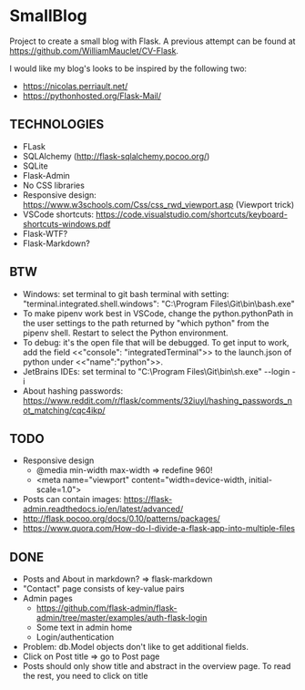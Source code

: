 # SmallBlog
Project to create a small blog with Flask. A previous attempt can be found at https://github.com/WilliamMauclet/CV-Flask.

I would like my blog's looks to be inspired by the following two: 
* https://nicolas.perriault.net/
* https://pythonhosted.org/Flask-Mail/

## TECHNOLOGIES
* FLask
* SQLAlchemy (http://flask-sqlalchemy.pocoo.org/)
* SQLite
* Flask-Admin
* No CSS libraries 
* Responsive design: https://www.w3schools.com/Css/css_rwd_viewport.asp (Viewport trick)
* VSCode shortcuts: https://code.visualstudio.com/shortcuts/keyboard-shortcuts-windows.pdf
* Flask-WTF?
* Flask-Markdown?

## BTW
* Windows: set terminal to git bash terminal with setting: "terminal.integrated.shell.windows": "C:\\Program Files\\Git\\bin\\bash.exe"
* To make pipenv work best in VSCode, change the python.pythonPath in the user settings to the path returned by "which python" from the pipenv shell. Restart to select the Python environment.
* To debug: it's the open file that will be debugged. To get input to work, add the field <<"console": "integratedTerminal">> to the launch.json of python under <<"name":"python">>.
* JetBrains IDEs: set terminal to "C:\Program Files\Git\bin\sh.exe" --login -i 
* About hashing passwords: https://www.reddit.com/r/flask/comments/32iuyl/hashing_passwords_not_matching/cqc4ikp/

## TODO
* Responsive design
    * @media min-width max-width => redefine 960!
    * \<meta name="viewport" content="width=device-width, initial-scale=1.0">
* Posts can contain images: https://flask-admin.readthedocs.io/en/latest/advanced/
* http://flask.pocoo.org/docs/0.10/patterns/packages/
* https://www.quora.com/How-do-I-divide-a-flask-app-into-multiple-files

## DONE
* Posts and About in markdown? => flask-markdown
* "Contact" page consists of key-value pairs
* Admin pages
    * https://github.com/flask-admin/flask-admin/tree/master/examples/auth-flask-login
    * Some text in admin home
    * Login/authentication
* Problem: db.Model objects don't like to get additional fields.
* Click on Post title => go to Post page
* Posts should only show title and abstract in the overview page. To read the rest, you need to click on title
